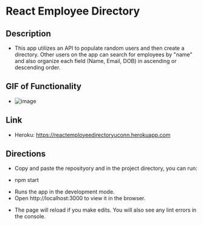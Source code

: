 # React Employee Directory

## Description
* This app utilizes an API to populate random users and then create a directory. Other users on the app can search for employees by "name" and also organize each field (Name, Email, DOB) in ascending or descending order.

## GIF of Functionality

* ![image](./src/ReactEmployeeDirectory.gif)

## Link

* Heroku: https://reactemployeedirectoryuconn.herokuapp.com

## Directions

* Copy and paste the reposityory and in the project directory, you can run:

* npm start

- Runs the app in the development mode.
- Open http://localhost:3000 to view it in the browser.

* The page will reload if you make edits. You will also see any lint errors in the console.
